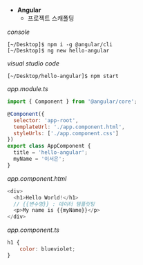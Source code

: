 - **Angular**
    - 프로젝트 스캐폴딩<br>

*console*
```
[~/Desktop]$ npm i -g @angular/cli
[~/Desktop]$ ng new hello-angular
```

*visual studio code*
```
[~/Desktop/hello-angular]$ npm start
```

*app.module.ts*
```javascript
import { Component } from '@angular/core';

@Component({
  selector: 'app-root',
  templateUrl: './app.component.html',
  styleUrls: ['./app.component.css']
})
export class AppComponent {
  title = 'hello-angular';
  myName = '이서은';
}
```

*app.component.html*
```javascript
<div>
  <h1>Hello World!</h1>
  // {{변수명}} : 데이터 템플릿팅
  <p>My name is {{myName}}</p>
</div>
```

*app.component.ts*
```javascript
h1 {
    color: blueviolet;
}
```
